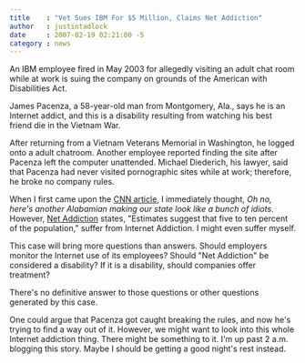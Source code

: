 ```yaml
---
title    : "Vet Sues IBM For $5 Million, Claims Net Addiction"
author   : justintadlock
date     : 2007-02-19 02:21:00 -5
category : news
---
```


An IBM employee fired in May 2003 for allegedly visiting an adult chat room while at work is suing the company on grounds of the American with Disabilities Act.

James Pacenza, a 58-year-old man from Montgomery, Ala., says he is an Internet addict, and this is a disability resulting from watching his best friend die in the Vietnam War.

After returning from a Vietnam Veterans Memorial in Washington, he logged onto a adult chatroom.  Another employee reported finding the site after Pacenza left the computer unattended.  Michael Diederich, his lawyer, said that Pacenza had never visited pornographic sites while at work; therefore, he broke no company rules.

When I first came upon the <a href="http://www.cnn.com/2007/LAW/02/18/chat.room.lawsuit.ap/index.html" title="Man sues IBM over firing, says he's an Internet addict" rel="external"> CNN article</a>, I immediately thought, <i> Oh no, here's another Alabamian making our state look like a bunch of idiots</i>.  However, <a href="http://www.netaddiction.com/faq.htm" title="Net Addiction FAQ" rel="external"> Net Addiction</a> states, "Estimates suggest that five to ten percent of the population," suffer from Internet Addiction.  I might even suffer myself.

This case will bring more questions than answers.  Should employers monitor the Internet use of its employees?  Should "Net Addiction" be considered a disability?  If it is a disability, should companies offer treatment?

There's no definitive answer to those questions or other questions generated by this case.

One could argue that Pacenza got caught breaking the rules, and now he's trying to find a way out of it.  However, we might want to look into this whole Internet addiction thing.  There might be something to it.  I'm up past 2 a.m. blogging this story.  Maybe I should be getting a good night's rest instead.

